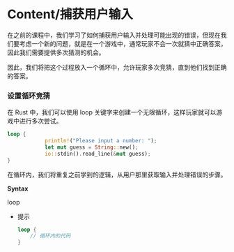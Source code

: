 # Content/**捕获用户输入**

在之前的课程中，我们学习了如何捕获用户输入并处理可能出现的错误，但现在我们要考虑一个新的问题，就是在一个游戏中，通常玩家不会一次就猜中正确答案，因此我们需要提供多次猜测的机会。

因此，我们将把这个过程放入一个循环中，允许玩家多次竞猜，直到他们找到正确的答案。

### **设置循环竞猜**

在 Rust 中，我们可以使用 loop 关键字来创建一个无限循环，这样玩家就可以游戏中进行多次尝试。

```rust
loop {
			println!("Please input a number: ");
			let mut guess = String::new();
			io::stdin().read_line(&mut guess);
}
```

在循环内，我们将重复之前学到的逻辑，从用户那里获取输入并处理错误的步骤。

**Syntax**

loop

- 提示
    
    ```rust
    loop {
        // 循环内的代码
    }
    ```